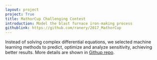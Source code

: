 ```yaml
---
layout: project
project: True
title: MathorCup Challenging Contest
introduction: Model the blast furnace iron-making process
githublink: https://github.com/ranery/2017_MathorCup
---
```


Instead of solving complex differential equations, we selected machine learning methods to predict, optimize and analyze sensitivity, achieving better results. More details are shown in [Githup repo](https://github.com/ranery/2017_MathorCup).